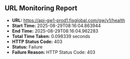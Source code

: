 ## URL Monitoring Report

- **URL:** https://api-gw1-prod1.fisglobal.com/gw/v1/health
- **Start Time:** 2025-08-29T08:16:04.863944
- **End Time:** 2025-08-29T08:16:04.962283
- **Total Time Taken:** 0.098339 seconds
- **HTTP Status Code:** 403
- **Status:** Failure
- **Failure Reason:** HTTP Status Code: 403
